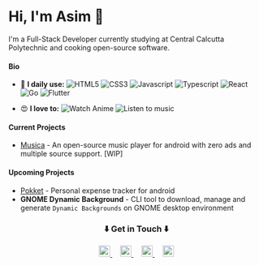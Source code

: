 # Hi, I'm Asim :wave:
I'm a Full-Stack Developer currently studying at Central Calcutta Polytechnic and cooking open-source software.

#### Bio
- 🤩️ **I daily use:** ![HTML5](https://img.shields.io/badge/-HTML5-E34F26?style=flat&logo=html5&logoColor=white) ![CSS3](https://img.shields.io/badge/-CSS3-1572B6?style=flat&logo=css3&logoColor=white) ![Javascript](https://img.shields.io/badge/-JavaScript-eed718?style=flat&logo=javascript&logoColor=ffffff) ![Typescript](http://img.shields.io/badge/-Typescript-007ACC?style=flat&logo=typescript&logoColor=white) ![React](https://img.shields.io/badge/-React-000000?style=flat&logo=react&logoColor=00c8ff) ![Go](http://img.shields.io/badge/-Go-007ACC?style=flat&logo=go&logoColor=white) ![Flutter](http://img.shields.io/badge/-Flutter-11698e?style=flat&logo=flutter&logoColor=a7c5eb)

- 😍️ **I love to:** ![Watch Anime](https://img.shields.io/badge/-Watch%20Anime-1a508b?style=for-the-badge&logo=anime) ![Listen to music](https://img.shields.io/badge/-Listen%20to%20music-black?style=for-the-badge&logo=music)

#### Current Projects
- [Musica](https://github.com/asimbera/musica) - An open-source music player for android with zero ads and multiple source support. [WIP]
#### Upcoming Projects
- [Pokket](https://github.com/asimbera/pokket) - Personal expense tracker for android
- **GNOME Dynamic Background** - CLI tool to download, manage and generate `Dynamic Backgrounds`  on GNOME desktop environment

<div align="center">
    <h3 align="center">⬇️ Get in Touch ⬇️</h3>
</div>

<p align="center">
    <a align="center" href="https://twitter.com/its_asim_bera">
  <img alt="Asim's Twitter" width="22px" src="https://cdn.jsdelivr.net/npm/simple-icons@v3/icons/twitter.svg" />
    </a>
&nbsp&nbsp&nbsp
<a align="center" href="https://asim.social/">
<img alt="Asim's Personal Site" width="22px" src="https://cdn.jsdelivr.net/npm/simple-icons@3.2.0/icons/write-dot-as.svg" />

</a>
&nbsp&nbsp&nbsp
<a href="https://github.com/asimbera">
  <img  alt="Asim's Github" width="22px" src="https://cdn.jsdelivr.net/npm/simple-icons@v3/icons/github.svg" />
</a>
&nbsp&nbsp&nbsp
<a href="mailto:asimbera@outlook.in">
  <img  alt="Asim's Mail" width="22px" src="https://cdn.jsdelivr.net/npm/simple-icons@v3/icons/gmail.svg" />
</a>

<br />
</p>
